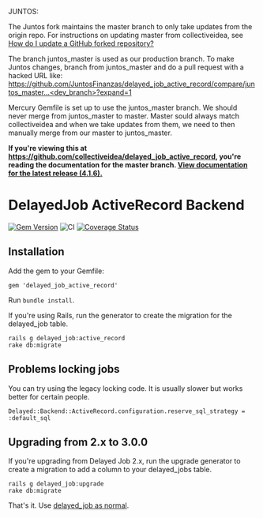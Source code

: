 JUNTOS:

The Juntos fork maintains the master branch to only take updates from the origin repo. For instructions on updating master from collectiveidea, see [How do I update a GitHub forked repository?](https://stackoverflow.com/questions/7244321/how-do-i-update-a-github-forked-repository)

The branch juntos_master is used as our production branch. To make Juntos changes, branch from juntos_master and do a pull request with a hacked URL like:  https://github.com/JuntosFinanzas/delayed_job_active_record/compare/juntos_master...<dev_branch>?expand=1

Mercury Gemfile is set up to use the juntos_master branch. We should never merge from juntos_master to master. Master sould always match collectiveidea and when we take updates from them, we need to then manually merge from our master to juntos_master.

**If you're viewing this at https://github.com/collectiveidea/delayed_job_active_record,
you're reading the documentation for the master branch.
[View documentation for the latest release
(4.1.6).](https://github.com/collectiveidea/delayed_job_active_record/tree/v4.1.6)**

# DelayedJob ActiveRecord Backend

[![Gem Version](https://img.shields.io/gem/v/delayed_job_active_record.svg)](https://rubygems.org/gems/delayed_job_active_record)
![CI](https://github.com/collectiveidea/delayed_job_active_record/workflows/CI/badge.svg)
[![Coverage Status](https://img.shields.io/coveralls/collectiveidea/delayed_job_active_record.svg)](https://coveralls.io/r/collectiveidea/delayed_job_active_record)

## Installation

Add the gem to your Gemfile:

    gem 'delayed_job_active_record'

Run `bundle install`.

If you're using Rails, run the generator to create the migration for the
delayed_job table.

    rails g delayed_job:active_record
    rake db:migrate

## Problems locking jobs

You can try using the legacy locking code. It is usually slower but works better for certain people.

    Delayed::Backend::ActiveRecord.configuration.reserve_sql_strategy = :default_sql

## Upgrading from 2.x to 3.0.0

If you're upgrading from Delayed Job 2.x, run the upgrade generator to create a
migration to add a column to your delayed_jobs table.

    rails g delayed_job:upgrade
    rake db:migrate

That's it. Use [delayed_job as normal](http://github.com/collectiveidea/delayed_job).
